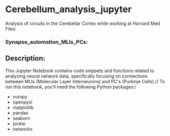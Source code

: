# Cerebellum_analysis_jupyter
Analysis of circuits in the Cerebellar Cortex while working at Harvard Med\
Files:
### Synapse_automation_MLIs_PCs:
## Description:
This Jupyter Notebook contains code snippets and functions related to analyzing neural network data, specifically focusing on connections between MLIs (Molecular Layer Interneurons) and PC's (Purkinje Cells).//
To run this notebook, you'll need the following Python packages:/

- numpy
- openpyxl
- matplotlib
- pandas
- seaborn
- pickle
- networkx
